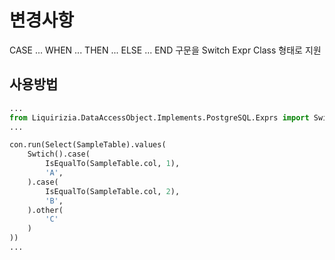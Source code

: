 # 변경사항

CASE ... WHEN ... THEN ... ELSE ... END 구문을 Switch Expr Class 형태로 지원

## 사용방법

```python
...
from Liquirizia.DataAccessObject.Implements.PostgreSQL.Exprs import Switch
...

con.run(Select(SampleTable).values(
	Swtich().case(
		IsEqualTo(SampleTable.col, 1),
		'A',
	).case(
		IsEqualTo(SampleTable.col, 2),
		'B',
	).other(
		'C'
	)
))
...
```

